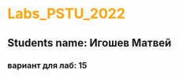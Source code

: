 # <span style="color:orange">Labs_PSTU_2022</span>
 
## Students name: Игошев Матвей
### вариант для лаб: **15**  

